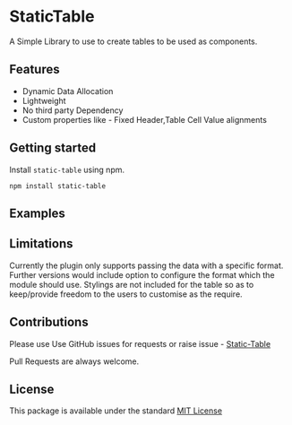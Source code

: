 # StaticTable

A Simple Library to use to create tables to be used as components.

## Features

- Dynamic Data Allocation
- Lightweight
- No third party Dependency
- Custom properties like  - Fixed Header,Table Cell Value alignments


## Getting started

Install `static-table` using npm.

```shell
npm install static-table
```

## Examples

## Limitations

Currently the plugin only supports passing the data with a specific format.
Further versions would include option to configure the format which the module should use.
Stylings are not included for the table so as to keep/provide freedom to the users to customise as the require.


## Contributions

Please use Use GitHub issues for requests or raise issue  -  [Static-Table](https://github.com/kausthubmayuram/static-table)

Pull Requests are always welcome.

## License
This package is available under the standard [MIT License](https://opensource.org/licenses/MIT)
